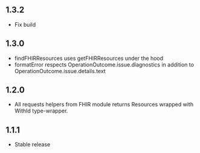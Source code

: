 ## 1.3.2

-   Fix build

## 1.3.0

-   findFHIRResources uses getFHIRResources under the hood
-   formatError respects OperationOutcome.issue.diagnostics in addition to OperationOutcome.issue.details.text

## 1.2.0

-   All requests helpers from FHIR module returns Resources wrapped with WithId type-wrapper.

## 1.1.1

-   Stable release
